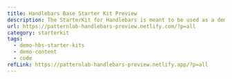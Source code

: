 ```yaml
---
title: Handlebars Base Starter Kit Preview
description: The StarterKit for Handlebars is meant to be used as a demonstration of a Handlebars-based project in Pattern Lab.
url: https://patternlab-handlebars-preview.netlify.com/?p=all
category: starterkit
tags:
  - demo-hbs-starter-kits
  - demo-content
  - code
refLink: https://patternlab-handlebars-preview.netlify.app/?p=all
---
```

